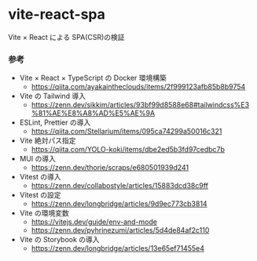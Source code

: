 # vite-react-spa

Vite × React による SPA(CSR)の検証

### 参考

- Vite × React × TypeScript の Docker 環境構築
  - https://qiita.com/ayakaintheclouds/items/2f999123afb85b8b9754
- Vite の Tailwind 導入
  - https://zenn.dev/sikkim/articles/93bf99d8588e68#tailwindcss%E3%81%AE%E8%A8%AD%E5%AE%9A
- ESLint, Prettier の導入
  - https://qiita.com/Stellarium/items/095ca74299a50016c321
- Vite 絶対パス指定
  - https://qiita.com/YOLO-koki/items/dbe2ed5b3fd97cedbc7b
- MUI の導入
  - https://zenn.dev/thorie/scraps/e680501939d241
- Vitest の導入
  - https://zenn.dev/collabostyle/articles/15883dcd38c9ff
- Vitest の設定
  - https://zenn.dev/longbridge/articles/9d9ec773cb3814
- Vite の環境変数
  - https://vitejs.dev/guide/env-and-mode
  - https://zenn.dev/pyhrinezumi/articles/5d4de84af2c110
- Vite の Storybook の導入
  - https://zenn.dev/longbridge/articles/13e65ef71455e4
